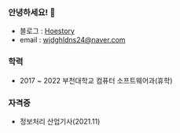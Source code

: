 ### 안녕하세요! 👋

- 블로그 : <a href="https://hoestory.tistory.com/" target="_blank">Hoestory</a>
- email : wjdghldns24@naver.com

### 학력

- 2017 ~ 2022 부천대학교 컴퓨터 소프트웨어과(휴학)

### 자격증

- 정보처리 산업기사(2021.11)

